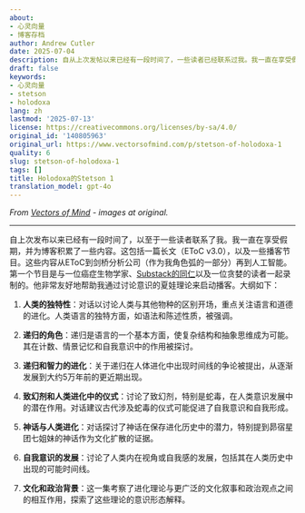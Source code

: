 ```yaml
---
about:
- 心灵向量
- 博客存档
author: Andrew Cutler
date: 2025-07-04
description: 自从上次发帖以来已经有一段时间了，一些读者已经联系过我。我一直在享受假期，并为博客积累了一些内容。其中包括一篇长文（EToC v3.0），...
draft: false
keywords:
- 心灵向量
- stetson
- holodoxa
lang: zh
lastmod: '2025-07-13'
license: https://creativecommons.org/licenses/by-sa/4.0/
original_id: '140805963'
original_url: https://www.vectorsofmind.com/p/stetson-of-holodoxa-1
quality: 6
slug: stetson-of-holodoxa-1
tags: []
title: Holodoxa的Stetson 1
translation_model: gpt-4o
---
```


*From [Vectors of Mind](https://www.vectorsofmind.com/p/stetson-of-holodoxa-1) - images at original.*

---

自上次发布以来已经有一段时间了，以至于一些读者联系了我。我一直在享受假期，并为博客积累了一些内容。这包括一篇长文（EToC v3.0），以及一些播客节目。这些内容从EToC到剑桥分析公司（作为我角色弧的一部分）再到人工智能。第一个节目是与一位癌症生物学家、[Substack的同仁](https://stetson.substack.com/)以及一位贪婪的读者一起录制的。他非常友好地帮助我通过讨论意识的夏娃理论来启动播客。大纲如下：

1. **人类的独特性**：对话以讨论人类与其他物种的区别开场，重点关注语言和道德的进化。人类语言的独特方面，如语法和陈述性质，被强调。

2. **递归的角色**：递归是语言的一个基本方面，使复杂结构和抽象思维成为可能。其在计数、情景记忆和自我意识中的作用被探讨。

3. **递归和智力的进化**：关于递归在人体进化中出现时间线的争论被提出，从逐渐发展到大约5万年前的更近期出现。

4. **致幻剂和人类进化中的仪式**：讨论了致幻剂，特别是蛇毒，在人类意识发展中的潜在作用。对话建议古代涉及蛇毒的仪式可能促进了自我意识和自我形成。

5. **神话与人类进化**：对话探讨了神话在保存进化历史中的潜力，特别提到昴宿星团七姐妹的神话作为文化扩散的证据。

6. **自我意识的发展**：讨论了人类内在视角或自我感的发展，包括其在人类历史中出现的可能时间线。

7. **文化和政治背景**：这一集考察了进化理论与更广泛的文化叙事和政治观点之间的相互作用，探索了这些理论的意识形态解释。